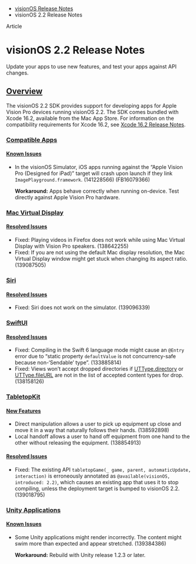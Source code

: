 - [visionOS Release Notes](https://developer.apple.com/documentation/visionos-release-notes)
- visionOS 2.2 Release Notes

Article

# visionOS 2.2 Release Notes

Update your apps to use new features, and test your apps against API changes.

## [Overview](https://developer.apple.com/documentation/visionos-release-notes/visionos-2_2-release-notes#Overview)

The visionOS 2.2 SDK provides support for developing apps for Apple Vision Pro devices running visionOS 2.2. The SDK comes bundled with Xcode 16.2, available from the Mac App Store. For information on the compatibility requirements for Xcode 16.2, see [Xcode 16.2 Release Notes](https://developer.apple.com/documentation/Xcode-Release-Notes/xcode-16_2-release-notes).

### [Compatible Apps](https://developer.apple.com/documentation/visionos-release-notes/visionos-2_2-release-notes#Compatible-Apps)

#### [Known Issues](https://developer.apple.com/documentation/visionos-release-notes/visionos-2_2-release-notes#Known-Issues)

- In the visionOS Simulator, iOS apps running against the “Apple Vision Pro (Designed for iPad)” target will crash upon launch if they link `ImagePlayground.framework`. (141228566) (FB16079366)

  **Workaround:** Apps behave correctly when running on-device. Test directly against Apple Vision Pro hardware.

### [Mac Virtual Display](https://developer.apple.com/documentation/visionos-release-notes/visionos-2_2-release-notes#Mac-Virtual-Display)

#### [Resolved Issues](https://developer.apple.com/documentation/visionos-release-notes/visionos-2_2-release-notes#Resolved-Issues)

- Fixed: Playing videos in Firefox does not work while using Mac Virtual Display with Vision Pro speakers. (138642255)
- Fixed: If you are not using the default Mac display resolution, the Mac Virtual Display window might get stuck when changing its aspect ratio. (139087505)

### [Siri](https://developer.apple.com/documentation/visionos-release-notes/visionos-2_2-release-notes#Siri)

#### [Resolved Issues](https://developer.apple.com/documentation/visionos-release-notes/visionos-2_2-release-notes#Resolved-Issues)

- Fixed: Siri does not work on the simulator. (139096339)

### [SwiftUI](https://developer.apple.com/documentation/visionos-release-notes/visionos-2_2-release-notes#SwiftUI)

#### [Resolved Issues](https://developer.apple.com/documentation/visionos-release-notes/visionos-2_2-release-notes#Resolved-Issues)

- Fixed: Compiling in the Swift 6 language mode might cause an `@Entry` error due to “static property `defaultValue` is not concurrency-safe because non-‘Sendable’ type”. (133885814)
- Fixed: Views won’t accept dropped directories if [UTType.directory](https://developer.apple.com/documentation/uniformtypeidentifiers/uttype-swift.struct/directory) or [UTType.fileURL](https://developer.apple.com/documentation/uniformtypeidentifiers/uttype-swift.struct/fileurl) are not in the list of accepted content types for drop. (138158126)

### [TabletopKit](https://developer.apple.com/documentation/visionos-release-notes/visionos-2_2-release-notes#TabletopKit)

#### [New Features](https://developer.apple.com/documentation/visionos-release-notes/visionos-2_2-release-notes#New-Features)

- Direct manipulation allows a user to pick up equipment up close and move it in a way that naturally follows their hands. (138592898)
- Local handoff allows a user to hand off equipment from one hand to the other without releasing the equipment. (138854913)

#### [Resolved Issues](https://developer.apple.com/documentation/visionos-release-notes/visionos-2_2-release-notes#Resolved-Issues)

- Fixed: The existing API `tabletopGame(_ game, parent, automaticUpdate, interaction)` is erroneously annotated as `@available(visionOS, introduced: 2.2)`, which causes an existing app that uses it to stop compiling, unless the deployment target is bumped to visionOS 2.2. (139018795)

### [Unity Applications](https://developer.apple.com/documentation/visionos-release-notes/visionos-2_2-release-notes#Unity-Applications)

#### [Known Issues](https://developer.apple.com/documentation/visionos-release-notes/visionos-2_2-release-notes#Known-Issues)

- Some Unity applications might render incorrectly. The content might swim more than expected and appear stretched. (139384386)

  **Workaround:** Rebuild with Unity release 1.2.3 or later.
